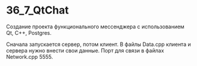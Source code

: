 # 36_7_QtChat
Создание проекта функционального мессенджера с использованием Qt, C++, Postgres.

Сначала запускается сервер, потом клиент.
В файлы Data.cpp клиента и сервера нужно внести свои данные.
Порт для связи в файлах Network.cpp 5555.
